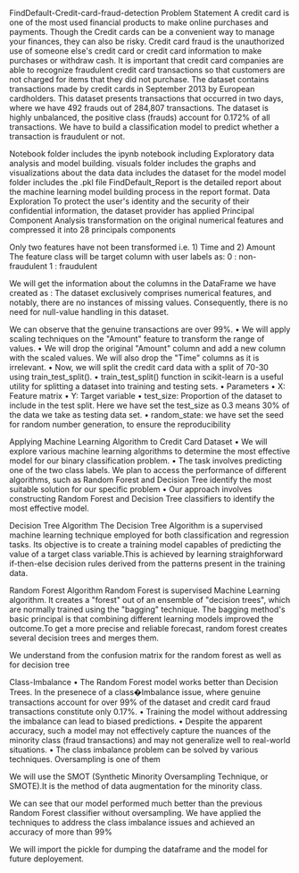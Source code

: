 FindDefault-Credit-card-fraud-detection
Problem Statement
A credit card is one of the most used financial products to make online purchases and payments. Though the Credit cards can be a convenient way to manage your finances, they can also be risky. Credit card fraud is the unauthorized use of someone else's credit card or credit card information to make purchases or withdraw cash. It is important that credit card companies are able to recognize fraudulent credit card transactions so that customers are not charged for items that they did not purchase. The dataset contains transactions made by credit cards in September 2013 by European cardholders. This dataset presents transactions that occurred in two days, where we have 492 frauds out of 284,807 transactions. The dataset is highly unbalanced, the positive class (frauds) account for 0.172% of all transactions. We have to build a classification model to predict whether a transaction is fraudulent or not.

Notebook folder includes the ipynb notebook including Exploratory data analysis and model building.
visuals folder includes the graphs and visualizations about the data
data includes the dataset for the model
model folder includes the .pkl file
FindDefault_Report is the detailed report about the machine learning model building process in the report format.
Data Exploration
To protect the user's identity and the security of their confidential information, the dataset provider has applied Principal Component Analysis transformation on the original numerical features and compressed it into 28 principals components

Only two features have not been transformed i.e. 1) Time and 2) Amount The feature class will be target column with user labels as: 0 : non-fraudulent 1 : fraudulent

We will get the information about the columns in the DataFrame we have created as : The dataset exclusively comprises numerical features, and notably, there are no instances of missing values. Consequently, there is no need for null-value handling in this dataset.

We can observe that the genuine transactions are over 99%. • We will apply scaling techniques on the "Amount" feature to transform the range of values. • We will drop the original "Amount" column and add a new column with the scaled values. We will also drop the "Time" columns as it is irrelevant. • Now, we will split the credit card data with a split of 70-30 using train_test_split(). • train_test_split() function in scikit-learn is a useful utility for splitting a dataset into training and testing sets. • Parameters • X: Feature matrix • Y: Target variable • test_size: Proportion of the dataset to include in the test split. Here we have set the test_size as 0.3 means 30% of the data we take as testing data set. • random_state: we have set the seed for random number generation, to ensure the reproducibility

Applying Machine Learning Algorithm to Credit Card Dataset • We will explore various machine learning algorithms to determine the most effective model for our binary classification problem. • The task involves predicting one of the two class labels. We plan to access the performance of different algorithms, such as Random Forest and Decision Tree identify the most suitable solution for our specific problem • Our approach involves constructing Random Forest and Decision Tree classifiers to identify the most effective model.

Decision Tree Algorithm The Decision Tree Algorithm is a supervised machine learning technique employed for both classification and regression tasks. Its objective is to create a training model capables of predicting the value of a target class variable.This is achieved by learning straighforward if-then-else decision rules derived from the patterns present in the training data.

Random Forest Algorithm Random Forest is supervised Machine Learning algorithm. It creates a "forest" out of an ensemble of "decision trees", which are normally trained using the "bagging" technique. The bagging method's basic principal is that combining different learning models improved the outcome.To get a more precise and reliable forecast, random forest creates several decision trees and merges them.

We understand from the confusion matrix for the random forest as well as for decision tree

Class-Imbalance • The Random Forest model works better than Decision Trees. In the presenece of a class�Imbalance issue, where genuine transactions account for over 99% of the dataset and credit card fraud transactions constitute only 0.17%. • Training the model without addressing the imbalance can lead to biased predictions. • Despite the apparent accuracy, such a model may not effectively capture the nuances of the minority class (fraud transactions) and may not generalize well to real-world situations. • The class imbalance problem can be solved by various techniques. Oversampling is one of them

We will use the SMOT (Synthetic Minority Oversampling Technique, or SMOTE).It is the method of data augmentation for the minority class.

We can see that our model performed much better than the previous Random Forest classifier without oversampling. We have applied the techniques to address the class imbalance issues and achieved an accuracy of more than 99%

We will import the pickle for dumping the dataframe and the model for future deployement.
